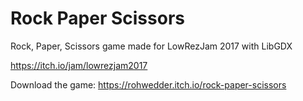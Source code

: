 # Rock Paper Scissors
Rock, Paper, Scissors game made for LowRezJam 2017 with LibGDX

https://itch.io/jam/lowrezjam2017

Download the game: https://rohwedder.itch.io/rock-paper-scissors
